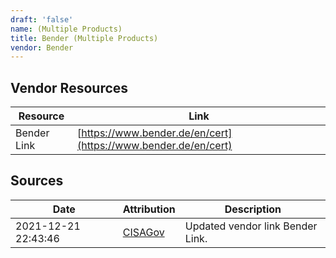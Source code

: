 ```yaml
---
draft: 'false'
name: (Multiple Products)
title: Bender (Multiple Products)
vendor: Bender
---
```


## Vendor Resources
| Resource | Link |
| --- | --- |
| Bender Link | [https://www.bender.de/en/cert](https://www.bender.de/en/cert) |



## Sources
| Date | Attribution | Description |
| --- | --- | --- |
| 2021-12-21 22:43:46 | [CISAGov](https://raw.githubusercontent.com/cisagov/log4j-affected-db/develop/README.md) | Updated vendor link Bender Link.  |
